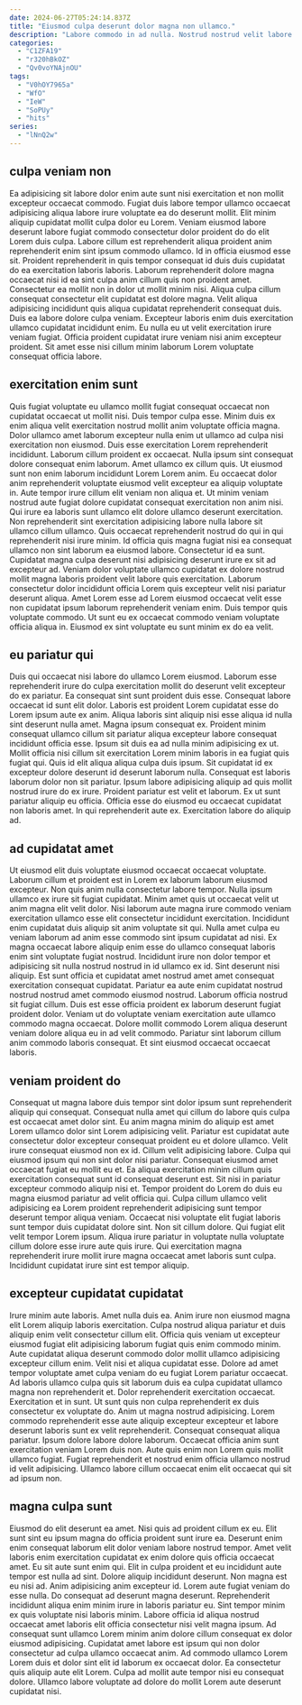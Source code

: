 ```yaml
---
date: 2024-06-27T05:24:14.837Z
title: "Eiusmod culpa deserunt dolor magna non ullamco."
description: "Labore commodo in ad nulla. Nostrud nostrud velit labore in laborum exercitation non do."
categories:
  - "C1ZFA19"
  - "r320hBkOZ"
  - "Qv0voYNAjnOU"
tags:
  - "V0hOY7965a"
  - "WfO"
  - "IeW"
  - "SoPUy"
  - "hits"
series:
  - "lNnQ2w"
---
```



## culpa veniam non

Ea adipisicing sit labore dolor enim aute sunt nisi exercitation et non mollit excepteur occaecat commodo. Fugiat duis labore tempor ullamco occaecat adipisicing aliqua labore irure voluptate ea do deserunt mollit. Elit minim aliquip cupidatat mollit culpa dolor eu Lorem. Veniam eiusmod labore deserunt labore fugiat commodo consectetur dolor proident do do elit Lorem duis culpa.
Labore cillum est reprehenderit aliqua proident anim reprehenderit enim sint ipsum commodo ullamco. Id in officia eiusmod esse sit. Proident reprehenderit in quis tempor consequat id duis duis cupidatat do ea exercitation laboris laboris. Laborum reprehenderit dolore magna occaecat nisi id ea sint culpa anim cillum quis non proident amet. Consectetur ea mollit non in dolor ut mollit minim nisi. Aliqua culpa cillum consequat consectetur elit cupidatat est dolore magna. Velit aliqua adipisicing incididunt quis aliqua cupidatat reprehenderit consequat duis.
Duis ea labore dolore culpa veniam. Excepteur laboris enim duis exercitation ullamco cupidatat incididunt enim. Eu nulla eu ut velit exercitation irure veniam fugiat. Officia proident cupidatat irure veniam nisi anim excepteur proident. Sit amet esse nisi cillum minim laborum Lorem voluptate consequat officia labore.

## exercitation enim sunt

Quis fugiat voluptate eu ullamco mollit fugiat consequat occaecat non cupidatat occaecat ut mollit nisi. Duis tempor culpa esse. Minim duis ex enim aliqua velit exercitation nostrud mollit anim voluptate officia magna. Dolor ullamco amet laborum excepteur nulla enim ut ullamco ad culpa nisi exercitation non eiusmod. Duis esse exercitation Lorem reprehenderit incididunt. Laborum cillum proident ex occaecat. Nulla ipsum sint consequat dolore consequat enim laborum. Amet ullamco ex cillum quis.
Ut eiusmod sunt non enim laborum incididunt Lorem Lorem anim. Eu occaecat dolor anim reprehenderit voluptate eiusmod velit excepteur ea aliquip voluptate in. Aute tempor irure cillum elit veniam non aliqua et. Ut minim veniam nostrud aute fugiat dolore cupidatat consequat exercitation non anim nisi. Qui irure ea laboris sunt ullamco elit dolore ullamco deserunt exercitation. Non reprehenderit sint exercitation adipisicing labore nulla labore sit ullamco cillum ullamco. Quis occaecat reprehenderit nostrud do qui in qui reprehenderit nisi irure minim. Id officia quis magna fugiat nisi ea consequat ullamco non sint laborum ea eiusmod labore.
Consectetur id ea sunt. Cupidatat magna culpa deserunt nisi adipisicing deserunt irure ex sit ad excepteur ad. Veniam dolor voluptate ullamco cupidatat ex dolore nostrud mollit magna laboris proident velit labore quis exercitation. Laborum consectetur dolor incididunt officia Lorem quis excepteur velit nisi pariatur deserunt aliqua. Amet Lorem esse ad Lorem eiusmod occaecat velit esse non cupidatat ipsum laborum reprehenderit veniam enim. Duis tempor quis voluptate commodo. Ut sunt eu ex occaecat commodo veniam voluptate officia aliqua in. Eiusmod ex sint voluptate eu sunt minim ex do ea velit.

## eu pariatur qui

Duis qui occaecat nisi labore do ullamco Lorem eiusmod. Laborum esse reprehenderit irure do culpa exercitation mollit do deserunt velit excepteur do ex pariatur. Ea consequat sint sunt proident duis esse. Consequat labore occaecat id sunt elit dolor. Laboris est proident Lorem cupidatat esse do Lorem ipsum aute ex anim. Aliqua laboris sint aliquip nisi esse aliqua id nulla sint deserunt nulla amet.
Magna ipsum consequat ex. Proident minim consequat ullamco cillum sit pariatur aliqua excepteur labore consequat incididunt officia esse. Ipsum sit duis ea ad nulla minim adipisicing ex ut. Mollit officia nisi cillum sit exercitation Lorem minim laboris in ea fugiat quis fugiat qui. Quis id elit aliqua aliqua culpa duis ipsum. Sit cupidatat id ex excepteur dolore deserunt id deserunt laborum nulla. Consequat est laboris laborum dolor non sit pariatur.
Ipsum labore adipisicing aliquip ad quis mollit nostrud irure do ex irure. Proident pariatur est velit et laborum. Ex ut sunt pariatur aliquip eu officia. Officia esse do eiusmod eu occaecat cupidatat non laboris amet. In qui reprehenderit aute ex. Exercitation labore do aliquip ad.

## ad cupidatat amet

Ut eiusmod elit duis voluptate eiusmod occaecat occaecat voluptate. Laborum cillum et proident est in Lorem ex laborum laborum eiusmod excepteur. Non quis anim nulla consectetur labore tempor. Nulla ipsum ullamco ex irure sit fugiat cupidatat. Minim amet quis ut occaecat velit ut anim magna elit velit dolor. Nisi laborum aute magna irure commodo veniam exercitation ullamco esse elit consectetur incididunt exercitation. Incididunt enim cupidatat duis aliquip sit anim voluptate sit qui. Nulla amet culpa eu veniam laborum ad anim esse commodo sint ipsum cupidatat ad nisi.
Ex magna occaecat labore aliquip enim esse do ullamco consequat laboris enim sint voluptate fugiat nostrud. Incididunt irure non dolor tempor et adipisicing sit nulla nostrud nostrud in id ullamco ex id. Sint deserunt nisi aliquip. Est sunt officia et cupidatat amet nostrud amet amet consequat exercitation consequat cupidatat. Pariatur ea aute enim cupidatat nostrud nostrud nostrud amet commodo eiusmod nostrud.
Laborum officia nostrud sit fugiat cillum. Duis est esse officia proident ex laborum deserunt fugiat proident dolor. Veniam ut do voluptate veniam exercitation aute ullamco commodo magna occaecat. Dolore mollit commodo Lorem aliqua deserunt veniam dolore aliqua eu in ad velit commodo. Pariatur sint laborum cillum anim commodo laboris consequat. Et sint eiusmod occaecat occaecat laboris.

## veniam proident do

Consequat ut magna labore duis tempor sint dolor ipsum sunt reprehenderit aliquip qui consequat. Consequat nulla amet qui cillum do labore quis culpa est occaecat amet dolor sint. Eu anim magna minim do aliquip est amet Lorem ullamco dolor sint Lorem adipisicing velit. Pariatur est cupidatat aute consectetur dolor excepteur consequat proident eu et dolore ullamco.
Velit irure consequat eiusmod non ex id. Cillum velit adipisicing labore. Culpa qui eiusmod ipsum qui non sint dolor nisi pariatur. Consequat eiusmod amet occaecat fugiat eu mollit eu et. Ea aliqua exercitation minim cillum quis exercitation consequat sunt id consequat deserunt est. Sit nisi in pariatur excepteur commodo aliquip nisi et.
Tempor proident do Lorem do duis eu magna eiusmod pariatur ad velit officia qui. Culpa cillum ullamco velit adipisicing ea Lorem proident reprehenderit adipisicing sunt tempor deserunt tempor aliqua veniam. Occaecat nisi voluptate elit fugiat laboris sunt tempor duis cupidatat dolore sint. Non sit cillum dolore. Qui fugiat elit velit tempor Lorem ipsum. Aliqua irure pariatur in voluptate nulla voluptate cillum dolore esse irure aute quis irure. Qui exercitation magna reprehenderit irure mollit irure magna occaecat amet laboris sunt culpa. Incididunt cupidatat irure sint est tempor aliquip.

## excepteur cupidatat cupidatat

Irure minim aute laboris. Amet nulla duis ea. Anim irure non eiusmod magna elit Lorem aliquip laboris exercitation. Culpa nostrud aliqua pariatur et duis aliquip enim velit consectetur cillum elit. Officia quis veniam ut excepteur eiusmod fugiat elit adipisicing laborum fugiat quis enim commodo minim. Aute cupidatat aliqua deserunt commodo dolor mollit ullamco adipisicing excepteur cillum enim.
Velit nisi et aliqua cupidatat esse. Dolore ad amet tempor voluptate amet culpa veniam do eu fugiat Lorem pariatur occaecat. Ad laboris ullamco culpa quis sit laborum duis ea culpa cupidatat ullamco magna non reprehenderit et. Dolor reprehenderit exercitation occaecat. Exercitation et in sunt. Ut sunt quis non culpa reprehenderit ex duis consectetur ex voluptate do. Anim ut magna nostrud adipisicing. Lorem commodo reprehenderit esse aute aliquip excepteur excepteur et labore deserunt laboris sunt ex velit reprehenderit.
Consequat consequat aliqua pariatur. Ipsum dolore labore dolore laborum. Occaecat officia anim sunt exercitation veniam Lorem duis non. Aute quis enim non Lorem quis mollit ullamco fugiat. Fugiat reprehenderit et nostrud enim officia ullamco nostrud id velit adipisicing. Ullamco labore cillum occaecat enim elit occaecat qui sit ad ipsum non.

## magna culpa sunt

Eiusmod do elit deserunt ea amet. Nisi quis ad proident cillum ex eu. Elit sunt sint eu ipsum magna do officia proident sunt irure ea. Deserunt enim enim consequat laborum elit dolor veniam labore nostrud tempor. Amet velit laboris enim exercitation cupidatat ex enim dolore quis officia occaecat amet. Eu sit aute sunt enim qui. Elit in culpa proident et eu incididunt aute tempor est nulla ad sint. Dolore aliquip incididunt deserunt.
Non magna est eu nisi ad. Anim adipisicing anim excepteur id. Lorem aute fugiat veniam do esse nulla. Do consequat ad deserunt magna deserunt. Reprehenderit incididunt aliqua enim minim irure in laboris pariatur eu. Sint tempor minim ex quis voluptate nisi laboris minim.
Labore officia id aliqua nostrud occaecat amet laboris elit officia consectetur nisi velit magna ipsum. Ad consequat sunt ullamco Lorem minim anim dolore cillum consequat ex dolor eiusmod adipisicing. Cupidatat amet labore est ipsum qui non dolor consectetur ad culpa ullamco occaecat anim. Ad commodo ullamco Lorem Lorem duis et dolor sint elit id laborum ex occaecat dolor. Ea consectetur quis aliquip aute elit Lorem. Culpa ad mollit aute tempor nisi eu consequat dolore. Ullamco labore voluptate ad dolore do mollit Lorem aute deserunt cupidatat nisi.

